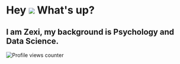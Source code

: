 Hey ![](https://user-images.githubusercontent.com/18350557/176309783-0785949b-9127-417c-8b55-ab5a4333674e.gif) What's up?
============================================================================================================================
I am Zexi, my background is Psychology and Data Science.
---------





![Profile views counter](https://komarev.com/ghpvc/?username=wangz30&&style=flat-square)  
  
